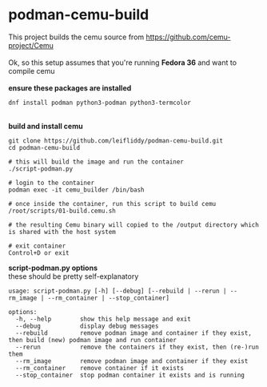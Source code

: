 # podman-cemu-build
This project builds the cemu source from https://github.com/cemu-project/Cemu   
\
Ok, so this setup assumes that you're running **Fedora 36** and want to compile cemu   
\
**ensure these packages are installed**
```
dnf install podman python3-podman python3-termcolor   
```
\
**build and install cemu**
```
git clone https://github.com/leifliddy/podman-cemu-build.git
cd podman-cemu-build  

# this will build the image and run the container   
./script-podman.py

# login to the container 
podman exec -it cemu_builder /bin/bash

# once inside the container, run this script to build cemu
/root/scripts/01-build.cemu.sh

# the resulting Cemu binary will copied to the /output directory which is shared with the host system

# exit container
Control+D or exit
```

**script-podman.py options**  
these should be pretty self-explanatory
```
usage: script-podman.py [-h] [--debug] [--rebuild | --rerun | --rm_image | --rm_container | --stop_container]

options:
  -h, --help        show this help message and exit
  --debug           display debug messages
  --rebuild         remove podman image and container if they exist, then build (new) podman image and run container
  --rerun           remove the containers if they exist, then (re-)run them
  --rm_image        remove podman image and container if they exist
  --rm_container    remove container if it exists
  --stop_container  stop podman container it exists and is running
```
